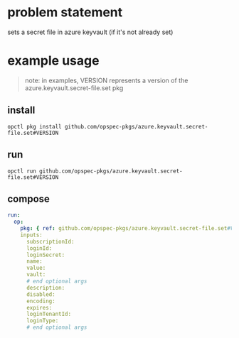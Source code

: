 # problem statement
sets a secret file in azure keyvault (if it's not already set)

# example usage

> note: in examples, VERSION represents a version of the azure.keyvault.secret-file.set pkg

## install

```shell
opctl pkg install github.com/opspec-pkgs/azure.keyvault.secret-file.set#VERSION
```

## run

```
opctl run github.com/opspec-pkgs/azure.keyvault.secret-file.set#VERSION
```

## compose

```yaml
run:
  op:
    pkg: { ref: github.com/opspec-pkgs/azure.keyvault.secret-file.set#VERSION }
    inputs:
      subscriptionId:
      loginId:
      loginSecret:
      name:
      value:
      vault:
      # end optional args
      description:
      disabled:
      encoding:
      expires:
      loginTenantId:
      loginType:
      # end optional args
```
